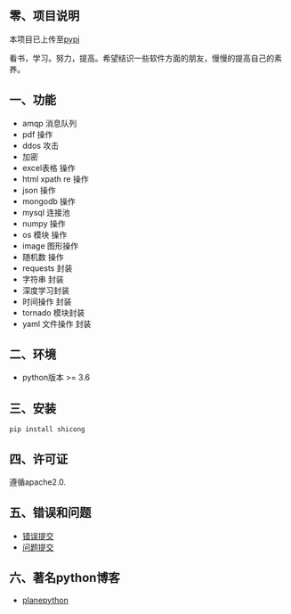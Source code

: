 ## 零、项目说明
本项目已上传至[pypi]

看书，学习。努力，提高。希望结识一些软件方面的朋友，慢慢的提高自己的素养。

## 一、功能
- amqp 消息队列
- pdf 操作
- ddos 攻击
- 加密
- excel表格 操作
- html xpath re 操作
- json 操作
- mongodb 操作
- mysql 连接池
- numpy 操作
- os 模块 操作
- image 图形操作
- 随机数 操作
- requests 封装
- 字符串 封装
- 深度学习封装
- 时间操作 封装
- tornado 模块封装
- yaml 文件操作 封装

## 二、环境
- python版本 >= 3.6

## 三、安装

    pip install shicong


## 四、许可证

遵循apache2.0.

## 五、错误和问题

* [错误提交]
* [问题提交]

## 六、著名python博客
* [planepython](http://planetpython.org/)

[pypi]: https://pypi.python.org/pypi/shicong
[问题提交]: https://github.com/shi-cong/shicong/issues?state=open
[错误提交]: https://github.com/shi-cong/shicong/wiki/Troubleshooting
